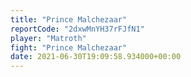 ```yaml
---
title: "Prince Malchezaar"
reportCode: "2dxwMnYH37rFJfN1"
player: "Matroth"
fight: "Prince Malchezaar"
date: 2021-06-30T19:09:58.934000+00:00
---
```

